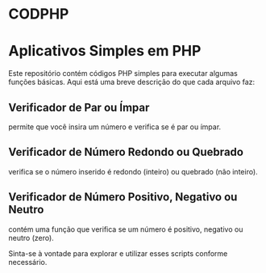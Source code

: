 # CODPHP

# Aplicativos Simples em PHP

Este repositório contém códigos PHP simples para executar algumas funções básicas. Aqui está uma breve descrição do que cada arquivo faz:

## Verificador de Par ou Ímpar

 permite que você insira um número e verifica se é par ou ímpar.

## Verificador de Número Redondo ou Quebrado

 verifica se o número inserido é redondo (inteiro) ou quebrado (não inteiro).

## Verificador de Número Positivo, Negativo ou Neutro

 contém uma função que verifica se um número é positivo, negativo ou neutro (zero).

Sinta-se à vontade para explorar e utilizar esses scripts conforme necessário.